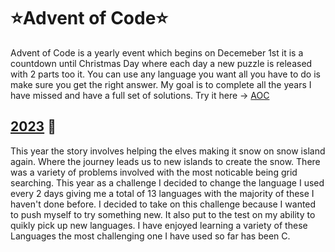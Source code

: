 ﻿# ⭐Advent of Code⭐

Advent of Code is a yearly event which begins on Decemeber 1st it is a countdown until Christmas Day where each day a new puzzle is released with 2 parts too it. You can use any language you want all you have to do is make sure you get the right answer. My goal is to complete all the years I have missed and have a full set of solutions. 
Try it here -> <a href="https://adventofcode.com/">AOC</a>

<h2><a href="https://github.com/Hollerina/Advent-Of-Code/tree/c50785b253444f0b36ae8835c11686dcf858649d/2023">2023</a> 🎅</h2>
<p>This year the story involves helping the elves making it snow on snow island again. Where the journey leads us to new islands to create the snow. There was a variety of problems involved with the most noticable being grid searching. This year as a challenge I decided to change the language I used every 2 days giving me a total of 13 languages with the majority of these I haven't done before. I decided to take on this challenge because I wanted to push myself to try something new. It also put to the test on my ability to quikly pick up new languages. I have enjoyed learning a variety of these Languages the most challenging one I have used so far has been C.</p>

